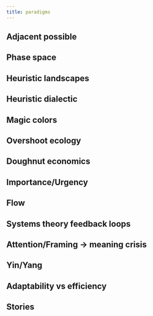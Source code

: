 ```yaml
---
title: paradigms
---
```


## Adjacent possible
## Phase space
## Heuristic landscapes
## Heuristic dialectic
## Magic colors
## Overshoot ecology
## Doughnut economics
## Importance/Urgency
## Flow
## Systems theory feedback loops
## Attention/Framing -> meaning crisis
## Yin/Yang
## Adaptability vs efficiency
## Stories
